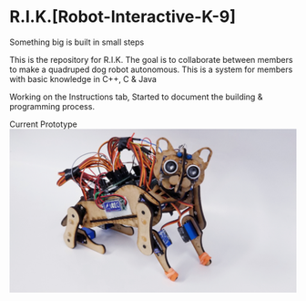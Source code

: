 # R.I.K.[Robot-Interactive-K-9]
Something big is built in small steps

This is the repository for R.I.K.
The goal is to collaborate between members to make a quadruped dog robot autonomous. 
This is a system for members with basic knowledge in C++, C & Java 

Working on the Instructions tab, Started to document the building & programming process.

Current Prototype
![alt text](https://github.com/abel09011/R.I.K.-Robot-Interactive-K-9/blob/master/RIK%20Final%20Design.png)
